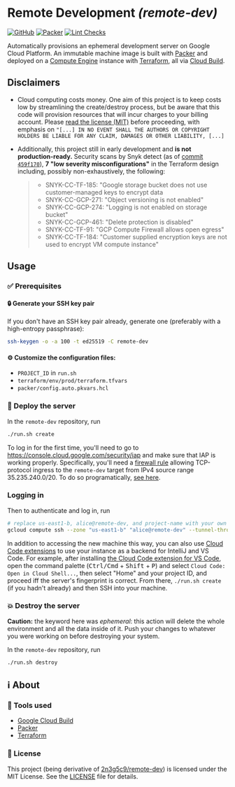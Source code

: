 # Remote Development _(remote-dev)_

[![GitHub](https://img.shields.io/github/license/gmarmstrong/remote-dev)](https://github.com/gmarmstrong/remote-dev/blob/main/LICENSE) [![Packer](https://github.com/gmarmstrong/remote-dev/actions/workflows/packer.yml/badge.svg)](https://github.com/gmarmstrong/remote-dev/actions/workflows/packer.yml) [![Lint Checks](https://github.com/gmarmstrong/remote-dev/actions/workflows/tflint.yml/badge.svg)](https://github.com/gmarmstrong/remote-dev/actions/workflows/tflint.yml)

Automatically provisions an ephemeral development server on Google Cloud
Platform. An immutable machine image is built with [Packer](https://packer.io/)
and deployed on a [Compute Engine](https://cloud.google.com/compute) instance
with [Terraform](https://www.terraform.io/), all via [Cloud
Build](https://cloud.google.com/cloud-build).

## Disclaimers

- Cloud computing costs money. One aim of this project is to
keep costs low by streamlining the create/destroy process, but be aware
that this code will provision resources that will incur charges to your
billing account. Please [read the license (MIT)](LICENSE) before
proceeding, with emphasis on
`"[...] IN NO EVENT SHALL THE AUTHORS OR COPYRIGHT HOLDERS BE LIABLE FOR ANY CLAIM, DAMAGES OR OTHER LIABILITY, [...]`

- Additionally, this project still in early development and **is not production-ready.** Security scans by
Snyk detect (as of
[commit `459f170`](https://github.com/gmarmstrong/remote-dev/tree/459f17028747ebd3f8778dd2f5296e3f5cd000dd)),
**7 "low severity misconfigurations"** in the Terraform design including, possibly non-exhaustively, the following:

  > - SNYK-CC-TF-185: "Google storage bucket does not use customer-managed keys to encrypt data
  > - SNYK-CC-GCP-271: "Object versioning is not enabled"
  > - SNYK-CC-GCP-274: "Logging is not enabled on storage bucket"
  > - SNYK-CC-GCP-461: "Delete protection is disabled"
  > - SNYK-CC-TF-91: "GCP Compute Firewall allows open egress"
  > - SNYK-CC-TF-184: "Customer supplied encryption keys are not used to encrypt VM compute instance"

## Usage

### :white_check_mark: Prerequisites

#### :lock: Generate your SSH key pair

If you don't have an SSH key pair already, generate one (preferably with a
high-entropy passphrase):

```bash
ssh-keygen -o -a 100 -t ed25519 -C remote-dev
```

#### :gear: Customize the configuration files:

  - `PROJECT_ID` in `run.sh`
  - `terraform/env/prod/terraform.tfvars`
  - `packer/config.auto.pkvars.hcl`

### :rocket: Deploy the server

In the `remote-dev` repository, run

```bash
./run.sh create
```

To log in for the first time, you'll need to go to
<https://console.cloud.google.com/security/iap> and make sure that IAP is
working properly. Specifically, you'll need a [firewall
rule](https://console.cloud.google.com/networking/firewalls) allowing
TCP-protocol ingress to the `remote-dev` target from IPv4 source range
35.235.240.0/20. To do so programatically,
[see here](https://cloud.google.com/vpc/docs/using-firewalls#gcloud).

### Logging in

Then to authenticate and log in, run

```bash
# replace us-east1-b, alice@remote-dev, and project-name with your own values
gcloud compute ssh --zone "us-east1-b" "alice@remote-dev" --tunnel-through-iap --project "project-name"
```

In addition to accessing the new machine this way, you can also use
[Cloud Code extensions](https://cloud.google.com/code/docs) to use your
instance as a backend for IntelliJ and VS Code. For example, after installing
[the Cloud Code extension for VS Code](https://marketplace.visualstudio.com/items?itemName=GoogleCloudTools.cloudcode),
open the command palette (<kbd>Ctrl/Cmd</kbd> + <kbd>Shift</kbd> + <kbd>P</kbd>)
and select `Cloud Code: Open in Cloud Shell...`, then select "Home" and your project
ID, and proceed iff the server's fingerprint is correct. From there, `./run.sh create`
(if you hadn't already) and then SSH into your machine.

### :collision: Destroy the server

**Caution:** the keyword here was _ephemeral_: this action will delete the whole
environment and all the data inside of it. Push your changes to whatever you
were working on before destroying your system.

In the `remote-dev` repository, run

```bash
./run.sh destroy
```

## :information_source: About

### :toolbox: Tools used

- [Google Cloud Build](https://cloud.google.com/build)
- [Packer](https://www.packer.io/)
- [Terraform](https://www.terraform.io/)

### :page_with_curl: License

This project (being derivative of
[2n3g5c9/remote-dev](https://github.com/2n3g5c9/remote-dev)) is licensed under
the MIT License. See the [LICENSE](LICENSE) file for details.
